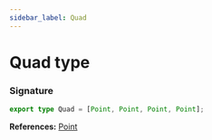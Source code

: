 ```yaml
---
sidebar_label: Quad
---
```


# Quad type

### Signature

```typescript
export type Quad = [Point, Point, Point, Point];
```

**References:** [Point](./puppeteer.point.md)
